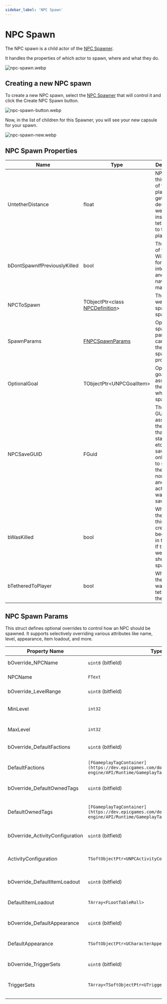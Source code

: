 ```yaml
---
sidebar_label: 'NPC Spawn'
---
```


# NPC Spawn

The NPC spawn is a child actor of the [NPC Spawner](./index.md).

It handles the properties of which actor to spawn, where and what they do.

![npc-spawn.webp](//img/pro/npcs/npc-spawners/npc-spawn.webp)

## Creating a new NPC spawn

To create a new NPC spawn, select the [NPC Spawner](./index.md) that will control it and click the Create NPC Spawn button.

![npc-spawn-button.webp](?/img/pro/npcs/npc-spawners/npc-spawn-button.webp)

Now, in the list of children for this Spawner, you will see your new capsule for your spawn.

![npc-spawn-new.webp](//img/pro/npcs/npc-spawners/npc-spawn-new.webp)

## NPC Spawn Properties

| Name                         | Type                                             | Description                                                                                                                                                       |
|------------------------------|--------------------------------------------------|-------------------------------------------------------------------------------------------------------------------------------------------------------------------|
| UntetherDistance             | float                                            | NPCs within this range of the player wont get despawned; we'll instead tether them to the player                                                                  |
| bDontSpawnIfPreviouslyKilled | bool                                             | The name of this NPC. Will be used for the interaction and navigation markers.                                                                                    |
| NPCToSpawn                   | TObjectPtr\<class [NPCDefinition](../index.md)\> | The NPC we want the spawn to spawn in                                                                                                                             |
| SpawnParams                  | [FNPCSpawnParams](npc-spawn.md#npc-spawn-params) | Optional spawn params we can use in the spawning process                                                                                                          |
| OptionalGoal                 | TObjectPtr\<UNPCGoalItem\>                       | Optional goal to assign to the NPC when it spawns in                                                                                                              |
| NPCSaveGUID                  | FGuid                                            | The save GUID to assign to the NPC, so that its stats, items, etc are saved. You only need to set this if the NPC is non-unique and you actually want it to save. |
| bWasKilled                   | bool                                             | Whether the NPC this spawn created has been killed in the past. If they were we shouldn't spawn them                                                              |
| bTetheredToPlayer            | bool                                             | Whether the NPC was tethered to the player                                                                                                                        |


## NPC Spawn Params

This struct defines optional overrides to control how an NPC should be spawned. It supports selectively overriding various attributes like name, level, appearance, item loadout, and more.

| Property Name                   | Type                                        | Description                                                                                                                |
|---------------------------------|---------------------------------------------|----------------------------------------------------------------------------------------------------------------------------|
| bOverride_NPCName               | `uint8` (bitfield)                          | Whether to override the default NPC name.                                                                                  |
| NPCName                         | `FText`                                     | The name to give the NPC if `bOverride_NPCName` is enabled.                                                                |
| bOverride_LevelRange            | `uint8` (bitfield)                          | Whether to override the default NPC level range.                                                                           |
| MinLevel                        | `int32`                                     | The minimum level the NPC can spawn at, if `bOverride_LevelRange` is enabled.                                              |
| MaxLevel                        | `int32`                                     | The maximum level the NPC can spawn at, if `bOverride_LevelRange` is enabled.                                              |
| bOverride_DefaultFactions       | `uint8` (bitfield)                          | Whether to override the NPC's default factions.                                                                            |
| DefaultFactions                 | `[FGameplayTagContainer](https://dev.epicgames.com/documentation/en-us/unreal-engine/API/Runtime/GameplayTags/FGameplayTagContainer)`                     | The factions this NPC should belong to by default if `bOverride_DefaultFactions` is enabled.                               |
| bOverride_DefaultOwnedTags      | `uint8` (bitfield)                          | Whether to override the tags the NPC owns by default.                                                                      |
| DefaultOwnedTags                | `[FGameplayTagContainer](https://dev.epicgames.com/documentation/en-us/unreal-engine/API/Runtime/GameplayTags/FGameplayTagContainer)`                     | Tags the NPC will have on spawn (e.g., `State.Invulnerable` or `LockMovement`) if `bOverride_DefaultOwnedTags` is enabled. |
| bOverride_ActivityConfiguration | `uint8` (bitfield)                          | Whether to override the default activity configuration.                                                                    |
| ActivityConfiguration           | `TSoftObjectPtr<UNPCActivityConfiguration>` | The activity configuration that defines the NPC's behavior and schedule, if `bOverride_ActivityConfiguration` is enabled.  |
| bOverride_DefaultItemLoadout    | `uint8` (bitfield)                          | Whether to override the default items the NPC spawns with.                                                                 |
| DefaultItemLoadout              | `TArray<FLootTableRoll>`                    | The items to give the NPC at spawn if `bOverride_DefaultItemLoadout` is enabled.                                           |
| bOverride_DefaultAppearance     | `uint8` (bitfield)                          | Whether to override the NPC's default appearance.                                                                          |
| DefaultAppearance               | `TSoftObjectPtr<UCharacterAppearanceBase>`  | The visual appearance of the NPC if `bOverride_DefaultAppearance` is enabled.                                              |
| bOverride_TriggerSets           | `uint8` (bitfield)                          | Whether to override the trigger sets assigned to the NPC.                                                                  |
| TriggerSets                     | `TArray<TSoftObjectPtr<UTriggerSet>>`       | A list of trigger sets the NPC should use if `bOverride_TriggerSets` is enabled.                                           |
